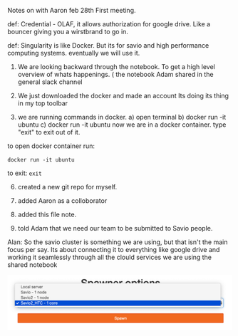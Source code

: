 Notes on with Aaron feb 28th First meeting.


def: Credential - OLAF, it allows authorization for google drive. Like a bouncer giving you a wirstbrand to go in.

def: Singularity is like Docker. But its for savio and high performance computing systems. eventually we will use it. 

1) We are looking backward through the notebook. To get a high level overview of whats happenings. ( the notebook Adam shared in the general slack channel

2) We just downloaded the docker and made an account 
Its doing its thing in my top toolbar 

3) we are running commands in docker. 
  a) open terminal
  b) docker run -it ubuntu
  c) docker run -it ubuntu
now we are in a docker container.
type "exit" to exit out of it. 

to open docker container run:
```
docker run -it ubuntu
```

to exit: `exit`

6) created a new git repo for myself. 
7) added Aaron as a colloborator 

8) added this file note. 
9) told Adam that we need our team to be submitted to Savio people. 

Alan:
  So the savio cluster is something we are using, but that isn't the main focus per say. Its about connecting it to everything like google drive and working it seamlessly through all the clould services we are using the shared notebook 

![Savio JupyterHub HTC](https://github.com/alanscha/ancient-world-sp19/blob/master/savio-jupyterhub-htc.png "Savio JupyterHub HTC")
